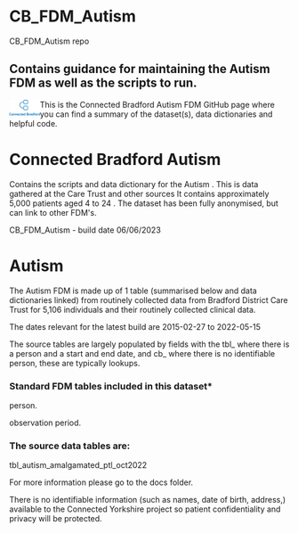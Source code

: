 # CB_FDM_Autism

CB_FDM_Autism repo

## Contains guidance for maintaining the Autism FDM as well as the scripts to run.
<a href="https://www.bradfordresearch.nhs.uk/our-research-teams/connected-bradford/">
  <img align="left" alt="ConnectedBradford" width="55px" src="https://github.com/ShoreRob1/Images/blob/main/CB%20logo%201.png?raw=true" />
</a>

This is the Connected Bradford Autism FDM  GitHub page where you can find a summary of the dataset(s), data dictionaries and helpful code.

# Connected Bradford Autism

Contains the scripts and data dictionary for the Autism . This is data gathered at the Care Trust and other sources 
It contains approximately 5,000 patients aged 4 to 24 . The dataset has been fully anonymised, but can link to other FDM's.

CB_FDM_Autism - build date 06/06/2023


# Autism 
The Autism FDM is made up of 1 table (summarised below and data dictionaries linked) from routinely collected data from Bradford District Care Trust for 5,106 individuals and their routinely collected clinical data. 

The dates relevant for the latest build are 2015-02-27	to	2022-05-15

The source tables are largely populated by fields with the tbl_ where there is a person and a start and end date, and cb_ where there is no identifiable person, these are typically lookups.

### Standard FDM tables included in this dataset*
person.

observation period.

### The source data tables are: 

tbl_autism_amalgamated_ptl_oct2022


For more information please go to the docs folder. 

There is no identifiable information (such as names, date of birth, address,) available to the Connected Yorkshire project so patient confidentiality and privacy will be protected.

